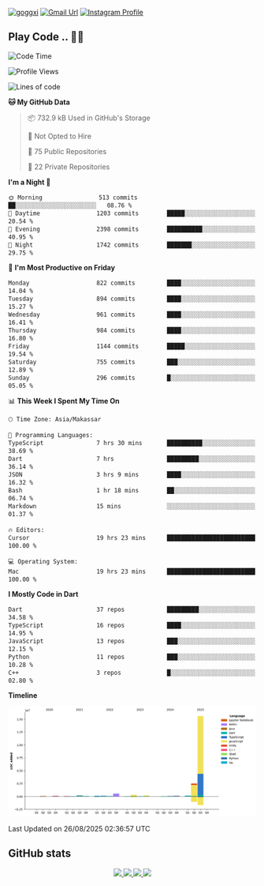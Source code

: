 [![goggxi](https://img.shields.io/badge/Portofolio-Goggxi-orange)](https://goggxi.github.io)
[![Gmail Url](https://img.shields.io/twitter/url?label=Goggxi@gmail.com&logo=gmail&style=social&url=http%3A%2F%2Fmailto%3Acontact.Goggxi@gmail.com)](mailto:Goggxi@gmail.com) [![Instagram Profile](https://img.shields.io/twitter/url?label=moh_rifkan&logo=instagram&style=social&url=https://www.instagram.com/moh_rifkan/)](https://www.instagram.com/moh_rifkan/)

## Play Code .. 💬🚀

<!-- [![Moh Rifkan GitHub stats](https://github-readme-stats.vercel.app/api?username=goggxi&count_private=true&show_icons=true&theme=dracula&custom_title=Goggxi%20Statistic%20🚀)](https://github.com/goggxi/goggxi)

[![Top Langs](https://github-readme-stats.vercel.app/api/top-langs/?username=goggxi&langs_count=8&layout=compact&show_icons=true&theme=dracula)](https://github.com/goggxi/goggxi) -->

<!--START_SECTION:waka-->
![Code Time](http://img.shields.io/badge/Code%20Time-4%2C489%20hrs%2030%20mins-blue)

![Profile Views](http://img.shields.io/badge/Profile%20Views-21-blue)

![Lines of code](https://img.shields.io/badge/From%20Hello%20World%20I%27ve%20Written-20.1%20million%20lines%20of%20code-blue)

**🐱 My GitHub Data** 

> 📦 732.9 kB Used in GitHub's Storage 
 > 
> 🚫 Not Opted to Hire
 > 
> 📜 75 Public Repositories 
 > 
> 🔑 22 Private Repositories 
 > 
**I'm a Night 🦉** 

```text
🌞 Morning                513 commits         ██░░░░░░░░░░░░░░░░░░░░░░░   08.76 % 
🌆 Daytime                1203 commits        █████░░░░░░░░░░░░░░░░░░░░   20.54 % 
🌃 Evening                2398 commits        ██████████░░░░░░░░░░░░░░░   40.95 % 
🌙 Night                  1742 commits        ███████░░░░░░░░░░░░░░░░░░   29.75 % 
```
📅 **I'm Most Productive on Friday** 

```text
Monday                   822 commits         ████░░░░░░░░░░░░░░░░░░░░░   14.04 % 
Tuesday                  894 commits         ████░░░░░░░░░░░░░░░░░░░░░   15.27 % 
Wednesday                961 commits         ████░░░░░░░░░░░░░░░░░░░░░   16.41 % 
Thursday                 984 commits         ████░░░░░░░░░░░░░░░░░░░░░   16.80 % 
Friday                   1144 commits        █████░░░░░░░░░░░░░░░░░░░░   19.54 % 
Saturday                 755 commits         ███░░░░░░░░░░░░░░░░░░░░░░   12.89 % 
Sunday                   296 commits         █░░░░░░░░░░░░░░░░░░░░░░░░   05.05 % 
```


📊 **This Week I Spent My Time On** 

```text
🕑︎ Time Zone: Asia/Makassar

💬 Programming Languages: 
TypeScript               7 hrs 30 mins       ██████████░░░░░░░░░░░░░░░   38.69 % 
Dart                     7 hrs               █████████░░░░░░░░░░░░░░░░   36.14 % 
JSON                     3 hrs 9 mins        ████░░░░░░░░░░░░░░░░░░░░░   16.32 % 
Bash                     1 hr 18 mins        ██░░░░░░░░░░░░░░░░░░░░░░░   06.74 % 
Markdown                 15 mins             ░░░░░░░░░░░░░░░░░░░░░░░░░   01.37 % 

🔥 Editors: 
Cursor                   19 hrs 23 mins      █████████████████████████   100.00 % 

💻 Operating System: 
Mac                      19 hrs 23 mins      █████████████████████████   100.00 % 
```

**I Mostly Code in Dart** 

```text
Dart                     37 repos            █████████░░░░░░░░░░░░░░░░   34.58 % 
TypeScript               16 repos            ████░░░░░░░░░░░░░░░░░░░░░   14.95 % 
JavaScript               13 repos            ███░░░░░░░░░░░░░░░░░░░░░░   12.15 % 
Python                   11 repos            ███░░░░░░░░░░░░░░░░░░░░░░   10.28 % 
C++                      3 repos             █░░░░░░░░░░░░░░░░░░░░░░░░   02.80 % 
```



**Timeline**

![Lines of Code chart](https://raw.githubusercontent.com/Goggxi/Goggxi/main/assets/bar_graph.png)


 Last Updated on 26/08/2025 02:36:57 UTC
<!--END_SECTION:waka-->

## GitHub stats

<p align="center">
  <a href="https://github.com/goggxi">
    <img src="http://github-profile-summary-cards.vercel.app/api/cards/profile-details?username=goggxi&theme=transparent" />
  </a>
  <a href="https://github.com/goggxi">
    <img src="https://github-readme-streak-stats.herokuapp.com/?user=goggxi&hide_border=true&card_width=338&theme=transparent" />
  </a>
  <a href="https://github.com/goggxi">
    <img src="http://github-profile-summary-cards.vercel.app/api/cards/stats?username=goggxi&theme=transparent" />
  </a>
  <a href="https://github.com/goggxi">
    <img src="https://github-readme-stats.vercel.app/api/top-langs/?username=goggxi&langs_count=10&exclude_repo=&hide=c,makefile,html,css,sass,nix,nunjucks,tsql,dockerfile,shell&card_width=699&hide_border=true&theme=transparent" />
  </a>
  <!-- <br/>
  <a href="https://github.com/goggxi">
    <img src="https://komarev.com/ghpvc/?username=goggxi&color=blue&style=flat" />
  </a> -->
</p>
